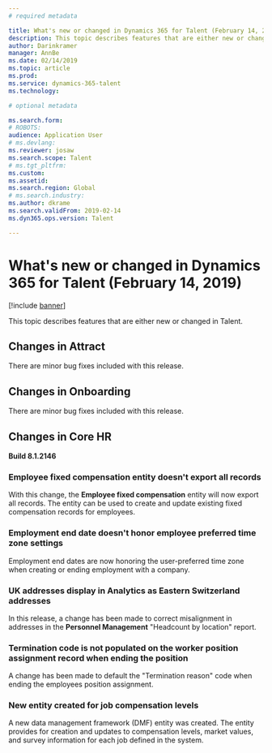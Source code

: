 ```yaml
---
# required metadata

title: What's new or changed in Dynamics 365 for Talent (February 14, 2019)
description: This topic describes features that are either new or changed in Microsoft Dynamics 365 for Talent.
author: Darinkramer
manager: AnnBe
ms.date: 02/14/2019
ms.topic: article
ms.prod: 
ms.service: dynamics-365-talent
ms.technology: 

# optional metadata

ms.search.form: 
# ROBOTS: 
audience: Application User
# ms.devlang: 
ms.reviewer: josaw
ms.search.scope: Talent
# ms.tgt_pltfrm: 
ms.custom: 
ms.assetid: 
ms.search.region: Global
# ms.search.industry: 
ms.author: dkrame
ms.search.validFrom: 2019-02-14
ms.dyn365.ops.version: Talent

---
```

# What's new or changed in Dynamics 365 for Talent (February 14, 2019)

[!include [banner](includes/banner.md)]

This topic describes features that are either new or changed in Talent.

## Changes in Attract
There are minor bug fixes included with this release.

## Changes in Onboarding
There are minor bug fixes included with this release.
 
## Changes in Core HR 
**Build 8.1.2146**

### Employee fixed compensation entity doesn't export all records
With this change, the **Employee fixed compensation** entity will now export all records. The entity can be used to create and update existing fixed compensation records for employees. 

### Employment end date doesn't honor employee preferred time zone settings
Employment end dates are now honoring the user-preferred time zone when creating or ending employment with a company.
 
### UK addresses display in Analytics as Eastern Switzerland addresses
In this release, a change has been made to correct misalignment in addresses in the **Personnel Management** "Headcount by location" report.
 
### Termination code is not populated on the worker position assignment record when ending the position
A change has been made to default the "Termination reason" code when ending the employees position assignment.

### New entity created for job compensation levels
A new data management framework (DMF) entity was created. The entity provides for creation and updates to compensation levels, market values, and survey information for each job defined in the system.
